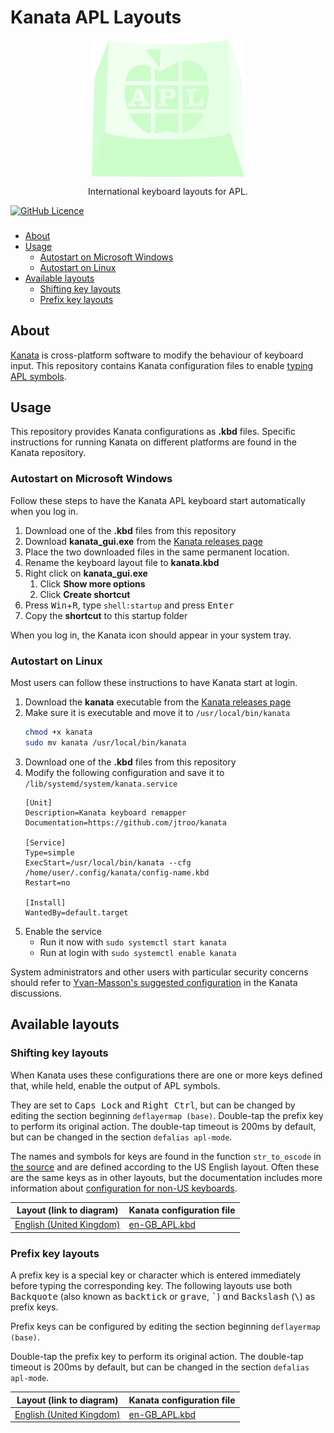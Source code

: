 # Kanata APL Layouts
<div align="center"><img
    alt="Image of a keycap with the APL logo on it in green tones"
    title="Kanata APL Layouts"
    align="center"
    height="220"
    src="assets/kanata-apl-icon.svg"
  />
  <p>International keyboard layouts for APL.</p>
</div>

[![GitHub Licence](https://img.shields.io/github/license/sloorush/ullu)](LICENSE)

<h3 align="center">
  
</h3>

- [About](#about)
- [Usage](#usage)
    - [Autostart on Microsoft Windows](#autostart-on-microsoft-windows)
    - [Autostart on Linux](#autostart-on-linux)
- [Available layouts](#available-layouts)
    - [Shifting key layouts](#shifting-key-layouts)
    - [Prefix key layouts](#prefix-key-layouts)

## About
[Kanata](https://github.com/jtroo/kanata) is cross-platform software to modify the behaviour of keyboard input. This repository contains Kanata configuration files to enable [typing APL symbols](https://aplwiki.com/wiki/Typing_glyphs).

## Usage
This repository provides Kanata configurations as **.kbd** files. Specific instructions for running Kanata on different platforms are found in the Kanata repository.

### Autostart on Microsoft Windows
Follow these steps to have the Kanata APL keyboard start automatically when you log in.

1. Download one of the **.kbd** files from this repository
1. Download **kanata_gui.exe** from the [Kanata releases page](https://github.com/jtroo/kanata/releases)
1. Place the two downloaded files in the same permanent location.
1. Rename the keyboard layout file to **kanata.kbd**
1. Right click on **kanata_gui.exe**
    1. Click **Show more options**
    1. Click **Create shortcut**
1. Press <kbd>Win</kbd>+<kbd>R</kbd>, type `shell:startup` and press <kbd>Enter</kbd>
1. Copy the **shortcut** to this startup folder

When you log in, the Kanata icon should appear in your system tray.

### Autostart on Linux
Most users can follow these instructions to have Kanata start at login.

1. Download the **kanata** executable from the [Kanata releases page](https://github.com/jtroo/kanata/releases)
1. Make sure it is executable and move it to `/usr/local/bin/kanata`
    ```bash
    chmod +x kanata
    sudo mv kanata /usr/local/bin/kanata
    ```
1. Download one of the **.kbd** files from this repository
1. Modify the following configuration and save it to `/lib/systemd/system/kanata.service`
    ```
    [Unit]
    Description=Kanata keyboard remapper
    Documentation=https://github.com/jtroo/kanata

    [Service]
    Type=simple
    ExecStart=/usr/local/bin/kanata --cfg /home/user/.config/kanata/config-name.kbd
    Restart=no

    [Install]
    WantedBy=default.target
    ```
1. Enable the service
    - Run it now with `sudo systemctl start kanata`
    - Run at login with `sudo systemctl enable kanata`

System administrators and other users with particular security concerns should refer to [Yvan-Masson's suggested configuration](https://github.com/jtroo/kanata/discussions/130#discussioncomment-11377658) in the Kanata discussions.

## Available layouts

### Shifting key layouts
When Kanata uses these configurations there are one or more keys defined that, while held, enable the output of APL symbols.

They are set to <kbd>Caps Lock</kbd> and <kbd>Right Ctrl</kbd>, but can be changed by editing the section beginning `deflayermap (base)`. Double-tap the prefix key to perform its original action. The double-tap timeout is 200ms by default, but can be changed in the section `defalias apl-mode`.

The names and symbols for keys are found in the function `str_to_oscode` in [the source](https://github.com/jtroo/kanata/blob/main/parser/src/keys/mod.rs) and are defined according to the US English layout. Often these are the same keys as in other layouts, but the documentation includes more information about [configuration for non-US keyboards](https://github.com/jtroo/kanata/blob/main/docs/config.adoc#non-us-keyboards).

| Layout (link to diagram) | Kanata configuration file |
| ------------------------ | ------------------------- |
| [English (United Kingdom)](./layouts.md#en-gb) |  [en-GB_APL.kbd](en-GB_APL.kbd) |

### Prefix key layouts
A prefix key is a special key or character which is entered immediately before typing the corresponding key. The following layouts use both <kbd>Backquote</kbd> (also known as <kbd>backtick</kbd> or <kbd>grave</kbd>, <kbd>`</kbd>) ⍺nd <kbd>Backslash</kbd> (<kbd>\\</kbd>) as prefix keys. 

Prefix keys can be configured by editing the section beginning `deflayermap (base)`.

Double-tap the prefix key to perform its original action. The double-tap timeout is 200ms by default, but can be changed in the section `defalias apl-mode`.

| Layout (link to diagram) | Kanata configuration file |
| ------------------------ | ------------------------- |
| [English (United Kingdom)](./layouts.md#en-gb) |  [en-GB_APL.kbd](en-GB_APL.kbd) |
